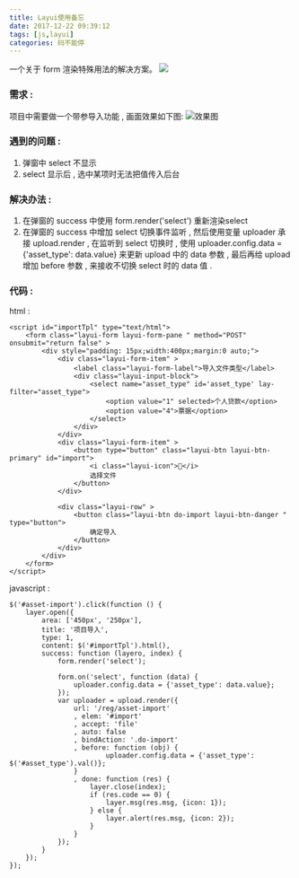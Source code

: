 ```yaml
---
title: Layui使用备忘
date: 2017-12-22 09:39:12
tags: [js,layui]
categories: 码不能停
---
```


一个关于 form 渲染特殊用法的解决方案。
![](/Layui-notes/layui.png)

<!--more-->
### 需求 :
项目中需要做一个带参导入功能 , 画面效果如下图:
![效果图](/Layui-notes/2017-11-16-10-48-47-5a0cfc8febf33.png)

### 遇到的问题 : 
1. 弹窗中 select 不显示
2. select 显示后 , 选中某项时无法把值传入后台

### 解决办法 :
1. 在弹窗的 success 中使用 form.render('select') 重新渲染select
2. 在弹窗的 success 中增加 select 切换事件监听 , 然后使用变量 uploader 承接 upload.render , 在监听到 select 切换时 , 使用 uploader.config.data = {'asset_type': data.value} 来更新 upload 中的 data 参数 , 最后再给 upload 增加 before 参数 , 来接收不切换 select 时的 data 值 .

### 代码 :
html :
```
<script id="importTpl" type="text/html">
    <form class="layui-form layui-form-pane " method="POST"  onsubmit="return false" >
        <div style="padding: 15px;width:400px;margin:0 auto;">
            <div class="layui-form-item" >
                <label class="layui-form-label">导入文件类型</label>
                <div class="layui-input-block">
                    <select name="asset_type" id='asset_type' lay-filter="asset_type">
                        <option value="1" selected>个人贷款</option>
                        <option value="4">票据</option>
                    </select>
                </div>
            </div>
            <div class="layui-form-item" >
                <button type="button" class="layui-btn layui-btn-primary" id="import">
                    <i class="layui-icon"></i>
                    选择文件
                </button>
            </div>

            <div class="layui-row" >
                <button class="layui-btn do-import layui-btn-danger " type="button">
                    确定导入
                </button>
            </div>
        </div>
    </form>
</script>
```

javascript :
```
$('#asset-import').click(function () {
    layer.open({
        area: ['450px', '250px'],
        title: '项目导入',
        type: 1,
        content: $('#importTpl').html(),
        success: function (layero, index) {
            form.render('select');

            form.on('select', function (data) {
                uploader.config.data = {'asset_type': data.value};
            });
            var uploader = upload.render({
                url: '/reg/asset-import'
                , elem: '#import'
                , accept: 'file'
                , auto: false
                , bindAction: '.do-import'
                , before: function (obj) {
                        uploader.config.data = {'asset_type': $('#asset_type').val()};
                }
                , done: function (res) {
                    layer.close(index);
                    if (res.code == 0) {
                        layer.msg(res.msg, {icon: 1});
                    } else {
                        layer.alert(res.msg, {icon: 2});
                    }
                }
            });
        }
    });
});
```